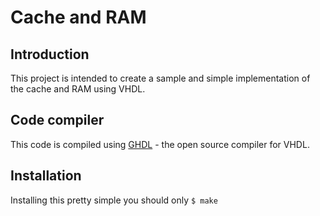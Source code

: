 # Cache and RAM  
## Introduction  
This project is intended to create a sample and simple implementation of the 
cache and RAM using VHDL.  
## Code compiler  
This code is compiled using [GHDL](https://github.com/tgingold/ghdl) - the open source 
compiler for VHDL.  
## Installation  
Installing this pretty simple you should only ```$ make``` 
